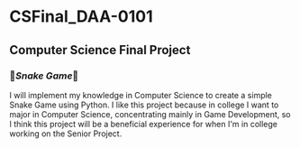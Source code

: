 # CSFinal_DAA-0101
## Computer Science Final Project
### 🐍*Snake Game*🐍
I will implement my knowledge in Computer Science to create a simple Snake Game using Python. I like this project because in college I want to major in Computer Science, concentrating mainly in Game Development, so I think this project will be a beneficial experience for when I'm in college working on the Senior Project.
